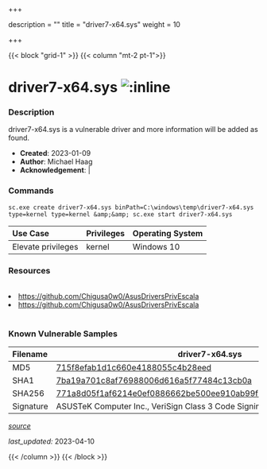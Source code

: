 +++

description = ""
title = "driver7-x64.sys"
weight = 10

+++


{{< block "grid-1" >}}
{{< column "mt-2 pt-1">}}


# driver7-x64.sys ![:inline](/images/twitter_verified.png) 


### Description

driver7-x64.sys is a vulnerable driver and more information will be added as found.

- **Created**: 2023-01-09
- **Author**: Michael Haag
- **Acknowledgement**:  | [](https://twitter.com/)

### Commands

```
sc.exe create driver7-x64.sys binPath=C:\windows\temp\driver7-x64.sys     type=kernel type=kernel &amp;&amp; sc.exe start driver7-x64.sys
```

| Use Case | Privileges | Operating System | 
|:---- | ---- | ---- |
| Elevate privileges | kernel | Windows 10 |

### Resources
<br>
<li><a href=" https://github.com/Chigusa0w0/AsusDriversPrivEscala"> https://github.com/Chigusa0w0/AsusDriversPrivEscala</a></li>
<li><a href="https://github.com/Chigusa0w0/AsusDriversPrivEscala">https://github.com/Chigusa0w0/AsusDriversPrivEscala</a></li>
<br>

### Known Vulnerable Samples

| Filename | driver7-x64.sys |
|:---- | ---- | 
| MD5 | <a href="https://www.virustotal.com/gui/file/715f8efab1d1c660e4188055c4b28eed">715f8efab1d1c660e4188055c4b28eed</a> |
| SHA1 | <a href="https://www.virustotal.com/gui/file/7ba19a701c8af76988006d616a5f77484c13cb0a">7ba19a701c8af76988006d616a5f77484c13cb0a</a> |
| SHA256 | <a href="https://www.virustotal.com/gui/file/771a8d05f1af6214e0ef0886662be500ee910ab99f0154227067fddcfe08a3dd">771a8d05f1af6214e0ef0886662be500ee910ab99f0154227067fddcfe08a3dd</a> |
| Signature | ASUSTeK Computer Inc., VeriSign Class 3 Code Signing 2010 CA, VeriSign   |


[*source*](https://github.com/magicsword-io/LOLDrivers/tree/main/yaml/driver7-x64.yaml)

*last_updated:* 2023-04-10








{{< /column >}}
{{< /block >}}
